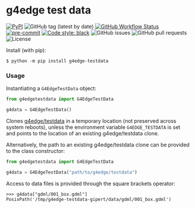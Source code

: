 # g4edge test data

[![PyPI](https://img.shields.io/pypi/v/g4edge-testdata?logo=pypi)](https://pypi.org/project/g4edge-testdata/)
![GitHub tag (latest by date)](https://img.shields.io/github/v/tag/g4edge/testdata?logo=git)
[![GitHub Workflow Status](https://img.shields.io/github/checks-status/g4edge/testdata/main?label=main%20branch&logo=github)](https://github.com/g4edge/testdata/actions)
[![pre-commit](https://img.shields.io/badge/pre--commit-enabled-brightgreen?logo=pre-commit&logoColor=white)](https://github.com/pre-commit/pre-commit)
[![Code style: black](https://img.shields.io/badge/code%20style-black-000000.svg)](https://github.com/psf/black)
![GitHub issues](https://img.shields.io/github/issues/g4edge/testdata?logo=github)
![GitHub pull requests](https://img.shields.io/github/issues-pr/g4edge/testdata?logo=github)
![License](https://img.shields.io/github/license/g4edge/testdata)

Install (with pip):

```console
$ python -m pip install g4edge-testdata
```

### Usage

Instantiating a `G4EdgeTestData` object:

```python
from g4edgetestdata import G4EdgeTestData

g4data = G4EdgeTestData()
```

Clones [g4edge/testdata](https://github.com/g4edge/testdata) in a temporary
location (not preserved across system reboots), unless the environment variable
`G4EDGE_TESTDATA` is set and points to the location of an existing
g4edge/testdata clone.

Alternatively, the path to an existing g4edge/testdata clone can be provided to
the class constructor:

```python
from g4edgetestdata import G4EdgeTestData

g4data = G4EdgeTestData("path/to/g4edge/testdata")
```

Access to data files is provided through the square brackets operator:

```pycon
>>> g4data["gdml/001_box.gdml"]
PosixPath('/tmp/g4edge-testdata-gipert/data/gdml/001_box.gdml')
```
